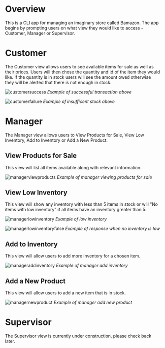 # Overview
This is a CLI app for managing an imaginary store called Bamazon. The app begins by prompting users on what view they would like to access - Customer, Manager or Supervisor. 

# Customer
The Customer view allows users to see available items for sale as well as their prices. Users will then chose the quantity and id of the item they would like. If the quantity is in stock users will see the amount owed otherwise they will be alerted that there is not enough in stock.

![customersuccess](https://user-images.githubusercontent.com/38168385/44635816-2e21c400-a976-11e8-9ff6-f3d6b7388644.PNG)
_Example of successful transaction above_

![customerfailure](https://user-images.githubusercontent.com/38168385/44635842-527da080-a976-11e8-921c-c736b78f404f.PNG)
_Example of insufficent stock above_

# Manager
The Manager view allows users to View Products for Sale, View Low Inventory, Add to Inventory or Add a New Product.

## View Products for Sale
This view will list all items available along with relevant information.

![managerviewproducts](https://user-images.githubusercontent.com/38168385/44695189-0008b680-aa40-11e8-88c4-35d87d4d44cf.PNG)
_Example of manager viewing products for sale_

## View Low Inventory
This view will show any inventory with less than 5 items in stock or will "No items with low inventory" if all items have an inventory greater than 5.

![managerlowinventory](https://user-images.githubusercontent.com/38168385/44695144-b4eea380-aa3f-11e8-83c0-743df60388d0.PNG)
_Example of low inventory_

![managerlowinventoryfalse](https://user-images.githubusercontent.com/38168385/44695153-bf10a200-aa3f-11e8-81d0-5de8af4fc084.PNG)
_Example of response when no inventory is low_

## Add to Inventory
This view will allow users to add more inventory for a chosen item.

![manageraddinventory](https://user-images.githubusercontent.com/38168385/44695131-99839880-aa3f-11e8-8c85-d1b1a44563f1.PNG)
_Example of manager add inventory_

## Add a New Product
This view will allow users to add a new item that is in stock.

![managernewproduct](https://user-images.githubusercontent.com/38168385/44695174-e49dab80-aa3f-11e8-8cd1-d0383bcb1ca1.PNG)
_Example of manager add new product_

# Supervisor
The Supervisor view is currently under construction, please check back later.
